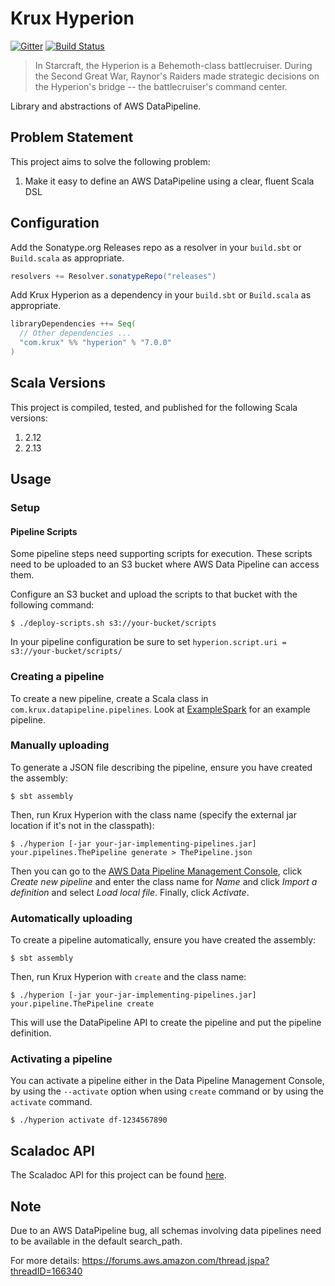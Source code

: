 # Krux Hyperion

[![Gitter](https://badges.gitter.im/krux/hyperion.svg)](https://gitter.im/krux/hyperion)
[![Build Status](https://secure.travis-ci.org/krux/hyperion.png)](http://travis-ci.org/krux/hyperion)

> In Starcraft, the Hyperion is a Behemoth-class battlecruiser. During the
> Second Great War, Raynor's Raiders made strategic decisions on the
> Hyperion's bridge -- the battlecruiser's command center.

Library and abstractions of AWS DataPipeline.

## Problem Statement

This project aims to solve the following problem:

1. Make it easy to define an AWS DataPipeline using a clear, fluent Scala DSL

## Configuration

Add the Sonatype.org Releases repo as a resolver in your `build.sbt` or `Build.scala` as appropriate.

```scala
resolvers += Resolver.sonatypeRepo("releases")
```

Add Krux Hyperion as a dependency in your `build.sbt` or `Build.scala` as appropriate.

```scala
libraryDependencies ++= Seq(
  // Other dependencies ...
  "com.krux" %% "hyperion" % "7.0.0"
)
```

## Scala Versions

This project is compiled, tested, and published for the following Scala versions:

1. 2.12
2. 2.13

## Usage

### Setup

#### Pipeline Scripts

Some pipeline steps need supporting scripts for execution. These scripts need
to be uploaded to an S3 bucket where AWS Data Pipeline can access them.

Configure an S3 bucket and upload the scripts to that bucket with the
following command:

    $ ./deploy-scripts.sh s3://your-bucket/scripts

In your pipeline configuration be sure to set `hyperion.script.uri = s3://your-bucket/scripts/`

### Creating a pipeline

To create a new pipeline, create a Scala class in `com.krux.datapipeline.pipelines`.
Look at [ExampleSpark](examples/src/main/scala/com/krux/hyperion/examples/ExampleSpark.scala) for an example pipeline.

### Manually uploading

To generate a JSON file describing the pipeline, ensure you have created the assembly:
```shell
$ sbt assembly
```

Then, run Krux Hyperion with the class name (specify the external jar location if it's not in the
classpath):
```shell
$ ./hyperion [-jar your-jar-implementing-pipelines.jar] your.pipelines.ThePipeline generate > ThePipeline.json
```

Then you can go to the [AWS Data Pipeline Management Console](https://console.aws.amazon.com/datapipeline/),
click _Create new pipeline_ and enter the class name for _Name_ and click _Import a definition_ and
select _Load local file_.  Finally, click _Activate_.

### Automatically uploading

To create a pipeline automatically, ensure you have created the assembly:
```shell
$ sbt assembly
```

Then, run Krux Hyperion with `create` and the class name:
```shell
$ ./hyperion [-jar your-jar-implementing-pipelines.jar] your.pipeline.ThePipeline create
```

This will use the DataPipeline API to create the pipeline and put the pipeline definition.

### Activating a pipeline

You can activate a pipeline either in the Data Pipeline Management Console, by using the `--activate`
option when using `create` command or by using the `activate` command.

```shell
$ ./hyperion activate df-1234567890
```

## Scaladoc API

The Scaladoc API for this project can be found [here](http://krux.github.io/hyperion/latest/api).

## Note

Due to an AWS DataPipeline bug, all schemas involving data pipelines need to be available in the default
search_path.

For more details: https://forums.aws.amazon.com/thread.jspa?threadID=166340

